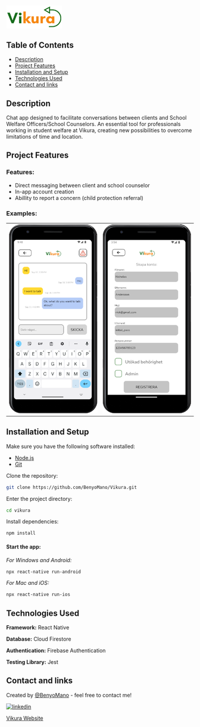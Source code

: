 <img style="width: 150px" src="./src/assets/images/transparent-slim.png">

## Table of Contents
* [Description](#description)
* [Project Features](#project-features)
* [Installation and Setup](#installation-and-setup)
* [Technologies Used](#technologies-used)
* [Contact and links](#contact-and-links)

## Description

Chat app designed to facilitate conversations between clients and School Welfare Officers/School Counselors. An essential tool for professionals working in student welfare at Vikura, creating new possibilities to overcome limitations of time and location.



## Project Features
### Features:

- Direct messaging between client and school counselor
- In-app account creation
- Abillity to report a concern (child protection referral)

### Examples:

<table>
  <tr>
    <td><img src="./src/assets/images/Vikura-chat.png" width="250px"></td>
    <td><img src="./src/assets/images/Vikura-addUser.png" width="250px"></td>
  </tr>
</table>

## Installation and Setup
Make sure you have the following software installed:

- [Node.js](https://nodejs.org/)
- [Git](https://git-scm.com/)


Clone the repository:
```bash
git clone https://github.com/BenyoMano/Vikura.git
```
Enter the project directory:
````bash
cd vikura
````
Install dependencies:
````bash
npm install
````
#### Start the app:
*For Windows and Android:*
````bash
npx react-native run-android
````
*For Mac and iOS:*
````bash
npx react-native run-ios
````

## Technologies Used
**Framework:** React Native

**Database:** Cloud Firestore

**Authentication:** Firebase Authentication

**Testing Library:** Jest 

## Contact and links
Created by [@BenyoMano](https://github.com/BenyoMano) - feel free to contact me!

[![linkedin](https://img.shields.io/badge/linkedin-0A66C2?style=for-the-badge&logo=linkedin&logoColor=white)](https://www.linkedin.com/in/benjamin-berg-b82b6717a/)

[Vikura Website](https://vikura.se)
